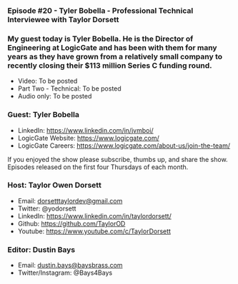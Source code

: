### Episode #20 - Tyler Bobella - Professional Technical Interviewee with Taylor Dorsett

### My guest today is Tyler Bobella. He is the Director of Engineering at LogicGate and has been with them for many years as they have grown from a relatively small company to recently closing their $113 million Series C funding round.

- Video: To be posted
- Part Two - Technical: To be posted
- Audio only: To be posted

### Guest: Tyler Bobella
- LinkedIn: https://www.linkedin.com/in/jvmboi/
- LogicGate Website: https://www.logicgate.com/
- LogicGate Careers: https://www.logicgate.com/about-us/join-the-team/

If you enjoyed the show please subscribe, thumbs up, and share the show.
Episodes released on the first four Thursdays of each month.

### Host: Taylor Owen Dorsett
- Email: dorsetttaylordev@gmail.com
- Twitter: @yodorsett
- LinkedIn: https://www.linkedin.com/in/taylordorsett/
- Github: https://github.com/TaylorOD
- Youtube: https://www.youtube.com/c/TaylorDorsett

### Editor: Dustin Bays
- Email: dustin.bays@baysbrass.com
- Twitter/Instagram: @Bays4Bays